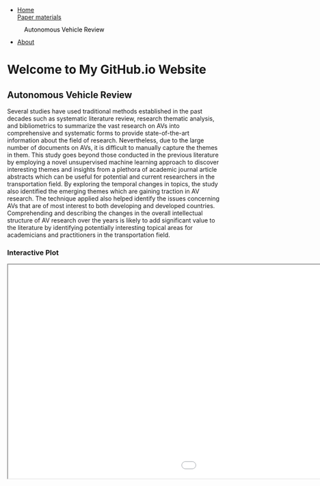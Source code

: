 <!DOCTYPE html>
<html>
<head>
  <title>My GitHub.io Website</title>
  <style>
    /* CSS for the dropdown menu */
    .dropdown {
      position: relative;
      display: inline-block;
    }
    
    .dropdown-content {
      display: none;
      position: absolute;
      background-color: #f9f9f9;
      min-width: 160px;
      box-shadow: 0px 8px 16px 0px rgba(0,0,0,0.2);
      z-index: 1;
    }
    
    .dropdown-content a {
      color: black;
      padding: 12px 16px;
      text-decoration: none;
      display: block;
    }
    
    .dropdown:hover .dropdown-content {
      display: block;
    }
  </style>
</head>
<body>
  <!-- Navigation -->
  <nav>
    <ul>
      <li><a href="/">Home</a></li>
      <li class="dropdown">
        <a href="#" class="dropbtn">Paper materials</a>
        <div class="dropdown-content">
          <a href="#autonomous-vehicle-review">Autonomous Vehicle Review</a>
        </div>
      </li>
      <li><a href="/about">About</a></li>
      <!-- Add more navigation items as needed -->
    </ul>
  </nav>

  <!-- Content -->
  <h1>Welcome to My GitHub.io Website</h1>
  <!-- Add more content here -->

  <!-- Autonomous Vehicle Review section -->
  <section id="autonomous-vehicle-review">
    <h2>Autonomous Vehicle Review</h2>
    <p>
      Several studies have used traditional methods established in the past decades such as systematic literature review, research thematic analysis, and bibliometrics to summarize the vast research on AVs into comprehensive and systematic forms to provide state-of-the-art information about the field of research. Nevertheless, due to the large number of documents on AVs, it is difficult to manually capture the themes in them. This study goes beyond those conducted in the previous literature by employing a novel unsupervised machine learning approach to discover interesting themes and insights from a plethora of academic journal article abstracts which can be useful for potential and current researchers in the transportation field. By exploring the temporal changes in topics, the study also identified the emerging themes which are gaining traction in AV research. The technique applied also helped identify the issues concerning AVs that are of most interest to both developing and developed countries. Comprehending and describing the changes in the overall intellectual structure of AV research over the years is likely to add significant value to the literature by identifying potentially interesting topical areas for academicians and practitioners in the transportation field.
    </p>
    <h3>Interactive Plot</h3>
    <iframe src="/assets/av_stm_model.html" height="500" width="1500"></iframe>
  </section>

  <!-- Add more sections or content as needed -->
</body>
</html>
